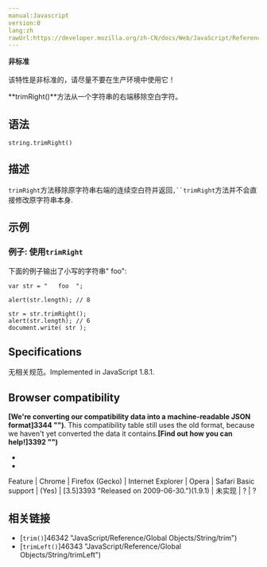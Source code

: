 ```yaml
---
manual:Javascript
version:0
lang:zh
rawUrl:https://developer.mozilla.org/zh-CN/docs/Web/JavaScript/Reference/Global_Objects/String/trimRight#
---
```






**非标准**<br></br>该特性是非标准的，请尽量不要在生产环境中使用它！





**trimRight()**方法从一个字符串的右端移除空白字符。


## 语法<a name="Syntax"></a>

```
string.trimRight()
```

## 描述<a name="Description"></a>


`trimRight`方法移除原字符串右端的连续空白符并返回`,``trimRight`方法并不会直接修改原字符串本身.


## 示例<a name="Examples"></a>

### 例子: 使用`trimRight`<a name="例子_使用trimRight"></a>


下面的例子输出了小写的字符串&quot; foo&quot;:


```
var str = "   foo  ";

alert(str.length); // 8

str = str.trimRight();
alert(str.length); // 6
document.write( str ); 

```

## Specifications<a name="Specifications"></a>


无相关规范。Implemented in JavaScript 1.8.1.


## Browser compatibility<a name="Browser_compatibility"></a>


**[We&#39;re converting our compatibility data into a machine-readable JSON format]3344 "")**. This compatibility table still uses the old format, because we haven&#39;t yet converted the data it contains.**[Find out how you can help!]3392 "")**


* 
* 

Feature | Chrome | Firefox (Gecko) | Internet Explorer | Opera | Safari 
Basic support | (Yes) | [3.5]3393 "Released on 2009-06-30.")(1.9.1) | 未实现 | ? | ? 





## 相关链接<a name="See_also"></a>

* [`trim()`]46342 "JavaScript/Reference/Global Objects/String/trim")
* [`trimLeft()`]46343 "JavaScript/Reference/Global Objects/String/trimLeft")



